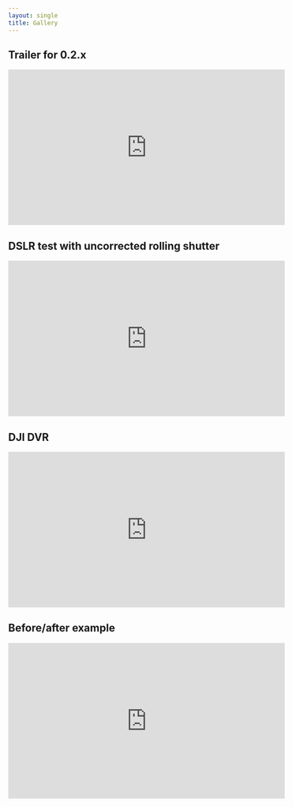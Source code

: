 ```yaml
---
layout: single
title: Gallery
---
```


## Trailer for 0.2.x
<iframe width="560" height="315" src="https://www.youtube.com/embed/xkVtbYQnH04" frameborder="0" allow="accelerometer; autoplay; clipboard-write; encrypted-media; gyroscope; picture-in-picture" allowfullscreen></iframe>

## DSLR test with uncorrected rolling shutter
<iframe width="560" height="315" src="https://www.youtube.com/embed/UvudjtjpxPo" frameborder="0" allow="accelerometer; autoplay; clipboard-write; encrypted-media; gyroscope; picture-in-picture" allowfullscreen></iframe>

## DJI DVR
<iframe width="560" height="315" src="https://www.youtube.com/embed/4PnDtgZxgew" frameborder="0" allow="accelerometer; autoplay; clipboard-write; encrypted-media; gyroscope; picture-in-picture" allowfullscreen></iframe>

## Before/after example
<iframe width="560" height="315" src="https://www.youtube.com/embed/5PkTHkl2GsI" frameborder="0" allow="accelerometer; autoplay; clipboard-write; encrypted-media; gyroscope; picture-in-picture" allowfullscreen></iframe>